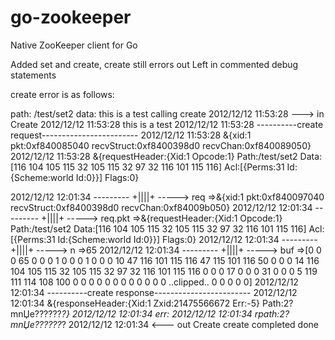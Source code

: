go-zookeeper
============

Native ZooKeeper client for Go

Added set and create, create still errors out
Left in commented debug statements

create error is as follows:

  path: /test/set2
  data: this is a test
calling create
2012/12/12 11:53:28 ---> in Create
2012/12/12 11:53:28 this is a test
2012/12/12 11:53:28 ----------create request------------------------
2012/12/12 11:53:28 &{xid:1 pkt:0xf840085040 recvStruct:0xf8400398d0 recvChan:0xf840089050}
2012/12/12 11:53:28 &{requestHeader:{Xid:1 Opcode:1} Path:/test/set2 Data:[116 104 105 115 32 105 115 32 97 32 116 101 115 116] Acl:[{Perms:31 Id:{Scheme:world Id:0}}] Flags:0}

2012/12/12 12:01:34 --------- +||||+ -----> req =>&{xid:1 pkt:0xf840097040 recvStruct:0xf8400398d0 recvChan:0xf84009b050}
2012/12/12 12:01:34 --------- +||||+ -----> req.pkt =>&{requestHeader:{Xid:1 Opcode:1} Path:/test/set2 Data:[116 104 105 115 32 105 115 32 97 32 116 101 115 116] Acl:[{Perms:31 Id:{Scheme:world Id:0}}] Flags:0}
2012/12/12 12:01:34 --------- +||||+ -----> n =>65
2012/12/12 12:01:34 --------- +||||+ -----> buf =>[0 0 0 65 0 0 0 1 0 0 0 1 0 0 0 10 47 116 101 115 116 47 115 101 116 50 0 0 0 14 116 104 105 115 32 105 115 32 97 32 116 101 115 116 0 0 0 17 0 0 0 31 0 0 0 5 119 111 114 108 100 0 0 0 0 0 0 0 0 0 0 0 0 ..clipped.. 0 0 0 0 0]
2012/12/12 12:01:34 ----------create response------------------------
2012/12/12 12:01:34 &{responseHeader:{Xid:1 Zxid:21475566672 Err:-5} Path:2?mnЏe??????*?}
2012/12/12 12:01:34 err:<nil>
2012/12/12 12:01:34 rpath:2?mnЏe??????*?
2012/12/12 12:01:34 <--- out Create
create completed
done
